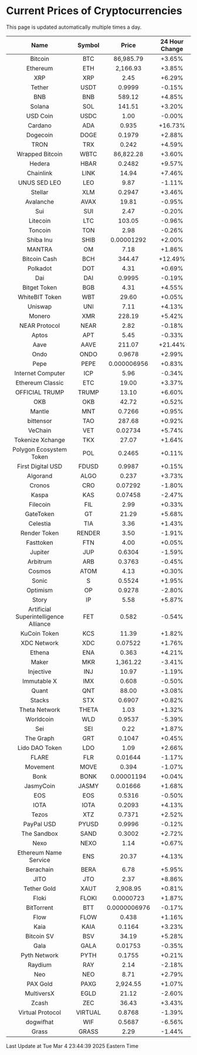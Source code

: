 # Current Prices of Cryptocurrencies
This page is updated automatically multiple times a day.

| Name | Symbol | Price | 24 Hour Change |
| :---: |:---:| :---: | :---: |
| Bitcoin | BTC | 86,985.79 | +3.65% |
| Ethereum | ETH | 2,166.93 | +3.85% |
| XRP | XRP | 2.45 | +6.29% |
| Tether | USDT | 0.9999 | -0.15% |
| BNB | BNB | 589.12 | +4.85% |
| Solana | SOL | 141.51 | +3.20% |
| USD Coin | USDC | 1.00 | -0.00% |
| Cardano | ADA | 0.935 | +16.73% |
| Dogecoin | DOGE | 0.1979 | +2.88% |
| TRON | TRX | 0.242 | +4.59% |
| Wrapped Bitcoin | WBTC | 86,822.28 | +3.60% |
| Hedera | HBAR | 0.2482 | +9.57% |
| Chainlink | LINK | 14.94 | +7.46% |
| UNUS SED LEO | LEO | 9.87 | -1.11% |
| Stellar | XLM | 0.2947 | +3.46% |
| Avalanche | AVAX | 19.81 | -0.95% |
| Sui | SUI | 2.47 | -0.20% |
| Litecoin | LTC | 103.05 | -0.96% |
| Toncoin | TON | 2.98 | -0.26% |
| Shiba Inu | SHIB | 0.00001292 | +2.00% |
| MANTRA | OM | 7.18 | +1.86% |
| Bitcoin Cash | BCH | 344.47 | +12.49% |
| Polkadot | DOT | 4.31 | +0.69% |
| Dai | DAI | 0.9995 | -0.19% |
| Bitget Token | BGB | 4.31 | +4.55% |
| WhiteBIT Token | WBT | 29.60 | +0.05% |
| Uniswap | UNI | 7.11 | +4.13% |
| Monero | XMR | 228.19 | +5.42% |
| NEAR Protocol | NEAR | 2.82 | -0.18% |
| Aptos | APT | 5.45 | -0.33% |
| Aave | AAVE | 211.07 | +21.44% |
| Ondo | ONDO | 0.9678 | +2.99% |
| Pepe | PEPE | 0.000006956 | +0.83% |
| Internet Computer | ICP | 5.96 | -0.34% |
| Ethereum Classic | ETC | 19.00 | +3.37% |
| OFFICIAL TRUMP | TRUMP | 13.10 | +6.60% |
| OKB | OKB | 42.72 | +0.52% |
| Mantle | MNT | 0.7266 | +0.95% |
| bittensor | TAO | 287.68 | +0.92% |
| VeChain | VET | 0.02734 | +5.74% |
| Tokenize Xchange | TKX | 27.07 | +1.64% |
| Polygon Ecosystem Token | POL | 0.2465 | +0.11% |
| First Digital USD | FDUSD | 0.9987 | +0.15% |
| Algorand | ALGO | 0.237 | +3.73% |
| Cronos | CRO | 0.07292 | -1.80% |
| Kaspa | KAS | 0.07458 | -2.47% |
| Filecoin | FIL | 2.99 | +0.33% |
| GateToken | GT | 21.29 | +5.68% |
| Celestia | TIA | 3.36 | +1.43% |
| Render Token | RENDER | 3.50 | -1.91% |
| Fasttoken | FTN | 4.00 | +0.05% |
| Jupiter | JUP | 0.6304 | -1.59% |
| Arbitrum | ARB | 0.3763 | -0.45% |
| Cosmos | ATOM | 4.13 | +0.30% |
| Sonic | S | 0.5524 | +1.95% |
| Optimism | OP | 0.9278 | -2.80% |
| Story | IP | 5.58 | +5.87% |
| Artificial Superintelligence Alliance | FET | 0.582 | -0.54% |
| KuCoin Token | KCS | 11.39 | +1.82% |
| XDC Network | XDC | 0.07522 | +1.76% |
| Ethena | ENA | 0.363 | +4.21% |
| Maker | MKR | 1,361.22 | -3.41% |
| Injective | INJ | 10.97 | -1.19% |
| Immutable X | IMX | 0.608 | -0.50% |
| Quant | QNT | 88.00 | +3.08% |
| Stacks | STX | 0.6907 | +0.82% |
| Theta Network | THETA | 1.03 | +1.32% |
| Worldcoin | WLD | 0.9537 | -5.39% |
| Sei | SEI | 0.22 | +1.87% |
| The Graph | GRT | 0.1047 | +0.45% |
| Lido DAO Token | LDO | 1.09 | +2.66% |
| FLARE | FLR | 0.01644 | -1.17% |
| Movement | MOVE | 0.394 | -1.07% |
| Bonk | BONK | 0.00001194 | +0.04% |
| JasmyCoin | JASMY | 0.01666 | +1.68% |
| EOS | EOS | 0.5316 | -0.50% |
| IOTA | IOTA | 0.2093 | +4.13% |
| Tezos | XTZ | 0.7371 | +2.52% |
| PayPal USD | PYUSD | 0.9996 | -0.12% |
| The Sandbox | SAND | 0.3002 | +2.72% |
| Nexo | NEXO | 1.14 | +0.67% |
| Ethereum Name Service | ENS | 20.37 | +4.13% |
| Berachain | BERA | 6.78 | +5.95% |
| JITO | JTO | 2.37 | +8.86% |
| Tether Gold | XAUT | 2,908.95 | +0.81% |
| Floki | FLOKI | 0.0000723 | +1.87% |
| BitTorrent | BTT | 0.0000006976 | -0.17% |
| Flow | FLOW | 0.438 | +1.16% |
| Kaia | KAIA | 0.1164 | +3.23% |
| Bitcoin SV | BSV | 34.19 | +5.28% |
| Gala | GALA | 0.01753 | -0.35% |
| Pyth Network | PYTH | 0.1755 | +0.21% |
| Raydium | RAY | 2.14 | -2.18% |
| Neo | NEO | 8.71 | +2.79% |
| PAX Gold | PAXG | 2,924.55 | +1.07% |
| MultiversX | EGLD | 21.12 | -2.60% |
| Zcash | ZEC | 36.43 | +3.43% |
| Virtual Protocol | VIRTUAL | 0.8768 | -1.39% |
| dogwifhat | WIF | 0.5687 | -6.56% |
| Grass | GRASS | 2.29 | -1.44% |

Last Update at Tue Mar  4 23:44:39 2025 Eastern Time